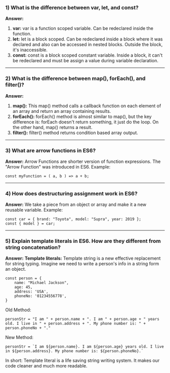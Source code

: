 ### 1) What is the difference between var, let, and const?

**Answer:**

1. **var:** var is a function scoped variable. Can be redeclared inside the function.
2. **let:** let is a block scoped. Can be redeclared inside a block where it was declared and also can be accessed in nested blocks. Outside the block, it's inaccessible.
3. **const:** const is a block scoped constant variable. Inside a block, it can't be redeclared and must be assign a value during variable declaration.

---

### 2) What is the difference between map(), forEach(), and filter()?

**Answer:**

1. **map():** This map() method calls a callback function on each element of an array and return an array containing results.
2. **forEach():** forEach() method is almost similar to map(), but the key difference is: forEach doesn't return something, it just do the loop. On the other hand, map() returns a result.
3. **filter():** filter() method returns condition based array output.

---

### 3) What are arrow functions in ES6?

**Answer:**
Arrow Functions are shorter version of function expressions. The "Arrow Function" was introduced in ES6. Example:

```
const myFunction = ( a, b ) => a + b;
```

---

### 4) How does destructuring assignment work in ES6?

**Answer:**
We take a piece from an object or array and make it a new reusable variable. Example:

```
const car = { brand: "Toyota", model: "Supra", year: 2019 };
const { model } = car;
```

---

### 5) Explain template literals in ES6. How are they different from string concatenation?

**Answer:**
**Template literals:** Template string is a new effective replacement for string typing. Imagine we need to write a person's info in a string form an object.

```
const person = {
    name: "Michael Jackson",
    age: 45,
    address: 'USA',
    phoneNo: '01234556778',
}
```

Old Method:

```
personStr = "I am " + person.name + ". I am " + person.age + " years old. I live in " + person.address + ". My phone number is: " + person.phoneNo + "."
```

New Method:

```
personStr = `I am ${person.name}. I am ${person.age} years old. I live in ${person.address}. My phone number is: ${person.phoneNo}.`
```

In short: Template literal is a life saving string writing system. It makes our code cleaner and much more readable.

